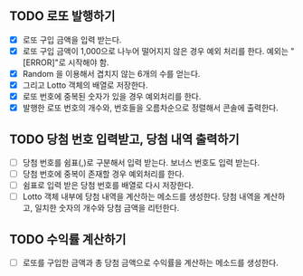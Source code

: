 ## TODO 로또 발행하기

-   [x] 로또 구입 금액을 입력 받는다.
-   [x] 로또 구입 금액이 1,000으로 나누어 떨어지지 않은 경우 예외 처리를 한다. 예외는 "[ERROR]"로 시작해야 함.
-   [x] Random 을 이용해서 겹치지 않는 6개의 수를 얻는다.
-   [x] 그리고 Lotto 객체의 배열로 저장한다.
-   [x] 로또 번호에 중복된 숫자가 있을 경우 예외처리를 한다.
-   [x] 발행한 로또 번호의 개수와, 번호들을 오름차순으로 정렬해서 콘솔에 출력한다.

## TODO 당첨 번호 입력받고, 당첨 내역 출력하기

-   [ ] 당첨 번호를 쉼표(,)로 구분해서 입력 받는다. 보너스 번호도 입력 받는다.
-   [ ] 당첨 번호에 중복이 존재할 경우 예외처리를 한다.
-   [ ] 쉼표로 입력 받은 당첨 번호를 배열로 다시 저장한다.
-   [ ] Lotto 객체 내부에 당첨 내역을 계산하는 메소드를 생성한다. 당첨 내역을 계산하고, 일치한 숫자의 개수와 당첨 금액을 리턴한다.

## TODO 수익률 계산하기

-   [ ] 로또를 구입한 금액과 총 당첨 금액으로 수익률을 계산하는 메소드를 생성한다.
